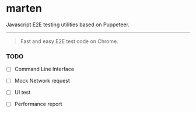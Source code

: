 # marten
Javascript E2E testing utilities based on Puppeteer.

-------------------
> Fast and easy E2E test code on Chrome.

### TODO
-[ ] Command Line Interface

-[ ] Mock Network request

-[ ] UI test

-[ ] Performance report
